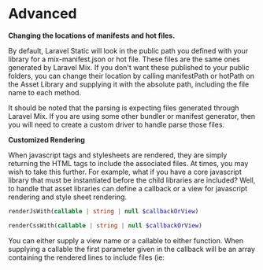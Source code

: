 # Advanced

**Changing the locations of manifests and hot files.**

By default, Laravel Static will look in the public path you defined with your library for a mix-manifest.json or hot file. These files are the same ones generated by Laravel Mix. If you don't want these published to your public folders, you can change their location by calling manifestPath or hotPath on the Asset Library and supplying it with the absolute path, including the file name to each method.

It should be noted that the parsing is expecting files generated through Laravel Mix. If you are using some other bundler or manifest generator, then you will need to create a custom driver to handle parse those files.


**Customized Rendering**

When javascript tags and stylesheets are rendered, they are simply returning the HTML tags to include the associated files. At times, you may wish to take this further. For example, what if you have a core javascript library that must be instantiated before the child libraries are included? Well, to handle that asset libraries can define a callback or a view for javascript rendering and style sheet rendering.

```php
renderJsWith(callable | string | null $callbackOrView)

renderCssWith(callable | string | null $callbackOrView)
```

You can either supply a view name or a callable to either function. When supplying a callable the first parameter given in the callback will be an array containing the rendered lines to include files (ie: <script> tags for javascript). When using a view, you will have a $scripts array for javascript and a $styles array for style sheets. Both views are also passed the $library reference to the asset library.


